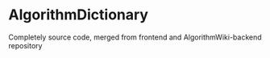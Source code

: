 # AlgorithmDictionary
Completely source code, merged from frontend and AlgorithmWiki-backend repository
